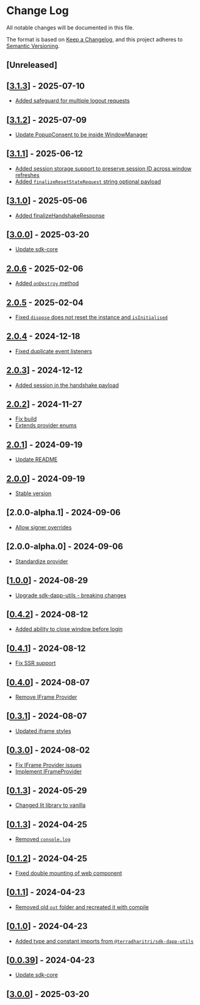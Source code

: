 # Change Log

All notable changes will be documented in this file.

The format is based on [Keep a Changelog](https://keepachangelog.com/en/1.0.0/),
and this project adheres to [Semantic Versioning](https://semver.org/spec/v2.0.0.html).

## [Unreleased]

## [[3.1.3](https://github.com/TerraDharitri/drt-js-sdk-web-wallet-cross-window-provider/pull/91)] - 2025-07-10

- [Added safeguard for multiple logout requests](https://github.com/TerraDharitri/drt-js-sdk-web-wallet-cross-window-provider/pull/90)

## [[3.1.2](https://github.com/TerraDharitri/drt-js-sdk-web-wallet-cross-window-provider/pull/89)] - 2025-07-09

- [Update PopupConsent to be inside WindowManager](https://github.com/TerraDharitri/drt-js-sdk-web-wallet-cross-window-provider/pull/88)

## [[3.1.1](https://github.com/TerraDharitri/drt-js-sdk-web-wallet-cross-window-provider/pull/87)] - 2025-06-12

- [Added session storage support to preserve session ID across window refreshes](https://github.com/TerraDharitri/drt-js-sdk-web-wallet-cross-window-provider/pull/86)
- [Added `finalizeResetStateRequest` string optional payload](https://github.com/TerraDharitri/drt-js-sdk-web-wallet-cross-window-provider/pull/85)

## [[3.1.0](https://github.com/TerraDharitri/drt-js-sdk-web-wallet-cross-window-provider/pull/84)] - 2025-05-06

- [Added finalizeHandshakeResponse](https://github.com/TerraDharitri/drt-js-sdk-web-wallet-cross-window-provider/pull/83)

## [[3.0.0](https://github.com/TerraDharitri/drt-js-sdk-web-wallet-cross-window-provider/pull/82)] - 2025-03-20

- [Update sdk-core](https://github.com/TerraDharitri/drt-js-sdk-web-wallet-cross-window-provider/pull/82)

## [2.0.6](https://github.com/TerraDharitri/drt-js-sdk-web-wallet-cross-window-provider/pull/81) - 2025-02-06

- [Added `onDestroy` method](https://github.com/TerraDharitri/drt-js-sdk-web-wallet-cross-window-provider/pull/80)

## [2.0.5](https://github.com/TerraDharitri/drt-js-sdk-web-wallet-cross-window-provider/pull/79) - 2025-02-04

- [Fixed `dispose` does not reset the instance and `isInitialised`](https://github.com/TerraDharitri/drt-js-sdk-web-wallet-cross-window-provider/pull/78)

## [2.0.4](https://github.com/TerraDharitri/drt-js-sdk-web-wallet-cross-window-provider/pull/76) - 2024-12-18

- [Fixed duplicate event listeners](https://github.com/TerraDharitri/drt-js-sdk-web-wallet-cross-window-provider/pull/75)

## [2.0.3](https://github.com/TerraDharitri/drt-js-sdk-web-wallet-cross-window-provider/pull/74)] - 2024-12-12

- [Added session in the handshake payload](https://github.com/TerraDharitri/drt-js-sdk-web-wallet-cross-window-provider/pull/73)

## [2.0.2](https://github.com/TerraDharitri/drt-js-sdk-web-wallet-cross-window-provider/pull/70)] - 2024-11-27

- [Fix build](https://github.com/TerraDharitri/drt-js-sdk-web-wallet-cross-window-provider/pull/71)
- [Extends provider enums](https://github.com/TerraDharitri/drt-js-sdk-web-wallet-cross-window-provider/pull/69)

## [2.0.1](https://github.com/TerraDharitri/drt-js-sdk-web-wallet-cross-window-provider/pull/68)] - 2024-09-19

- [Update README](https://github.com/TerraDharitri/drt-js-sdk-web-wallet-cross-window-provider/pull/55)

## [2.0.0](https://github.com/TerraDharitri/drt-js-sdk-web-wallet-cross-window-provider/pull/67)] - 2024-09-19

- [Stable version](https://github.com/TerraDharitri/drt-js-sdk-web-wallet-cross-window-provider/pull/66)

## [2.0.0-alpha.1] - 2024-09-06

- [Allow signer overrides](https://github.com/TerraDharitri/drt-js-sdk-web-wallet-cross-window-provider/commit/7fe6c7167588e7d58e291f6d978701bb1ad8d59a)

## [2.0.0-alpha.0] - 2024-09-06

- [Standardize provider](https://github.com/TerraDharitri/drt-js-sdk-web-wallet-cross-window-provider/pull/65)

## [[1.0.0](https://github.com/TerraDharitri/drt-js-sdk-web-wallet-cross-window-provider/pull/61)] - 2024-08-29

- [Upgrade sdk-dapp-utils - breaking changes](https://github.com/TerraDharitri/drt-js-sdk-web-wallet-cross-window-provider/pull/60)

## [[0.4.2](https://github.com/TerraDharitri/drt-js-sdk-web-wallet-cross-window-provider/pull/59)] - 2024-08-12

- [Added ability to close window before login](https://github.com/TerraDharitri/drt-js-sdk-web-wallet-cross-window-provider/pull/58)

## [[0.4.1](https://github.com/TerraDharitri/drt-js-sdk-web-wallet-cross-window-provider/pull/57)] - 2024-08-12

- [Fix SSR support](https://github.com/TerraDharitri/drt-js-sdk-web-wallet-cross-window-provider/pull/56)

## [[0.4.0](https://github.com/TerraDharitri/drt-js-sdk-web-wallet-cross-window-provider/pull/54)] - 2024-08-07

- [Remove IFrame Provider](https://github.com/TerraDharitri/drt-js-sdk-web-wallet-cross-window-provider/pull/53)

## [[0.3.1](https://github.com/TerraDharitri/drt-js-sdk-web-wallet-cross-window-provider/pull/52)] - 2024-08-07

- [Updated iframe styles](https://github.com/TerraDharitri/drt-js-sdk-web-wallet-cross-window-provider/pull/50)

## [[0.3.0](https://github.com/TerraDharitri/drt-js-sdk-web-wallet-cross-window-provider/pull/48)] - 2024-08-02

- [Fix IFrame Provider issues](https://github.com/TerraDharitri/drt-js-sdk-web-wallet-cross-window-provider/pull/47)
- [Implement IFrameProvider](https://github.com/TerraDharitri/drt-js-sdk-web-wallet-cross-window-provider/pull/46)

## [[0.1.3](https://github.com/TerraDharitri/drt-js-sdk-web-wallet-cross-window-provider/pull/45)] - 2024-05-29

- [Changed lit library to vanilla](https://github.com/TerraDharitri/drt-js-sdk-web-wallet-cross-window-provider/pull/44)

## [[0.1.3](https://github.com/TerraDharitri/drt-js-sdk-web-wallet-cross-window-provider/pull/42)] - 2024-04-25

- [Removed `console.log`](https://github.com/TerraDharitri/drt-js-sdk-web-wallet-cross-window-provider/pull/41)

## [[0.1.2](https://github.com/TerraDharitri/drt-js-sdk-web-wallet-cross-window-provider/pull/40)] - 2024-04-25

- [Fixed double mounting of web component](https://github.com/TerraDharitri/drt-js-sdk-web-wallet-cross-window-provider/pull/39)

## [[0.1.1](https://github.com/TerraDharitri/drt-js-sdk-web-wallet-cross-window-provider/pull/38)] - 2024-04-23

- [Removed old `out` folder and recreated it with compile](https://github.com/TerraDharitri/drt-js-sdk-web-wallet-cross-window-provider/pull/38)

## [[0.1.0](https://github.com/TerraDharitri/drt-js-sdk-web-wallet-cross-window-provider/pull/37)] - 2024-04-23

- [Added type and constant imports from `@terradharitri/sdk-dapp-utils`](https://github.com/TerraDharitri/drt-js-sdk-web-wallet-cross-window-provider/pull/34)

## [[0.0.39](https://github.com/TerraDharitri/drt-js-sdk-web-wallet-cross-window-provider/pull/33)] - 2024-04-23

- [Update sdk-core](https://github.com/TerraDharitri/drt-js-sdk-web-wallet-cross-window-provider/pull/82)

## [[3.0.0](https://github.com/TerraDharitri/drt-js-sdk-web-wallet-cross-window-provider/pull/82)] - 2025-03-20
